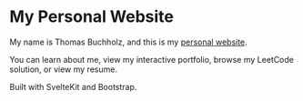 # My Personal Website

My name is Thomas Buchholz, and this is my [personal website](https://thomasbuchholz.dev).

You can learn about me, view my interactive portfolio, browse my LeetCode solution, or view my resume.

Built with SvelteKit and Bootstrap.
